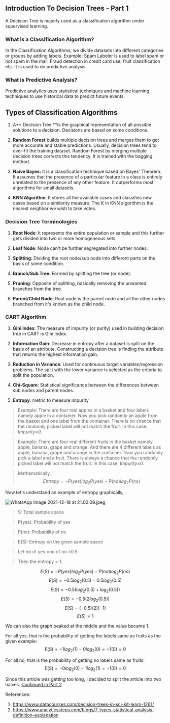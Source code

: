 ## Introduction To Decision Trees - Part 1

A Decision Tree is majorly used as a classification algorithm under supervised learning.

### What is a Classification Algorithm?
In the Classification Algorithms, we divide datasets into different categories or groups by adding labels. Example: Spam Labeler is used to label spam or not spam in the mail, Fraud detection in credit card use, fruit classification etc. It is used to do predictive analysis.

### What is Predictive Analysis?
Predictive analytics uses statistical techniques and machine learning techniques to use historical data to predict future events.

## Types of Classification Algorithms
1. A** Decision Tree **is the graphical representation of all possible solutions to a decision. Decisions are based on some conditions.

2. **Random Forest** builds multiple decision trees and merges them to get more accurate and stable predictions. Usually, decision trees tend to over-fit the training dataset. Random Forest by merging multiple decision trees corrects this tendency. It is trained with the bagging method.

3. **Naive Bayes:** It is a classification technique based on Bayes' Theorem. It assumes that the presence of a particular feature in a class is entirely unrelated to the presence of any other feature. It outperforms most algorithms for small datasets.

4. **KNN Algorithm**: It stores all the available cases and classifies new cases based on a similarity measure. The K in KNN algorithm is the nearest neighbor we wish to take votes.

### Decision Tree Terminologies
1. **Root Node**: It represents the entire population or sample and this further gets divided into two or more homogeneous sets.

2. **Leaf Node**: Node can't be further segregated into further nodes.

3. **Splitting**: Dividing the root node/sub node into different parts on the basis of some condition.

4. **Branch/Sub Tree**: Formed by splitting the tree (or node).

5. **Pruning**: Opposite of splitting, basically removing the unwanted branches from the tree.

6. **Parent/Child Node**: Root node is the parent node and all the other nodes branched from it's known as the child node.

### CART Algorithm
1. **Gini Index**: The measure of impurity (or purity) used in building decision tree in CART is Gini Index.

2. **Information Gain**: Decrease in entropy after a dataset is split on the basis of an attribute. Constructing a decision tree is finding the attribute that returns the highest information gain.

3. **Reduction in Variance**: Used for continuous target variables/regression problems.  The split with the lower variance is selected as the criteria to split the population.

4. **Chi-Square**: Statistical significance between the differences between sub nodes and parent nodes.

5. **Entropy**: metric to measure impurity

> Example: There are four real apples in a basket and four labels namely apple in a container. Now you pick randomly an apple from the basket and one label from the container. There is no chance that the randomly picked label will not match the fruit. In this case, *Impurity=0*.

> Example: There are four real different fruits in the basket namely apple, banana, grape and orange. And there are 4 different labels as apple, banana, grape and orange in the container. Now you randomly pick a label and a fruit. There is always a chance that the randomly picked label will not match the fruit. In this case, *Impurity≠0*.

> Mathematically,  $$Entropy =-P(yes)log_2P(yes)-P(no)log_2P(no)$$ 

Now let's understand an example of entropy graphically,

![WhatsApp Image 2021-12-18 at 21.02.09.jpeg](https://cdn.hashnode.com/res/hashnode/image/upload/v1639841616350/sRQwaXG05.jpeg)
>S: Total sample space

>P(yes): Probability of yes

>P(no): Probability of no

>E(S): Entropy on the given sample space

>Let no of yes =no of no =0.5

>Then the entropy = 1.

$$E(S) =-P(yes)log_2P(yes)-P(no)log_2P(no)$$
$$E(S) =-0.5log_2(0.5)-0.5log_2(0.5)$$
$$E(S)=-0.5(log_2(0.5)+log_2(0.5))$$
$$E(S)=-0.5(2log_2(0.5))$$
$$E(S)=(-0.5)(2)(-1)$$
$$E(S)=1$$

We can also the graph peaked at the middle and the value became 1.

For all yes, that is the probability of getting the labels same as fruits as the given example: 
$$E(S)=-1log_2(1)-0log_2(0)=-1(0)=0$$


For all no, that is the probability of getting no labels same as fruits: 
$$E(S)=-0log_2(0)-1log_2(1)=-1(0)=0$$

Since this article was getting too long, I decided to split the article into two halves. [Continued in Part 2]() 

References:
1. https://www.datacourses.com/decision-trees-in-sci-kit-learn-1261/
2. https://www.analyticssteps.com/blogs/7-types-statistical-analysis-definition-explanation


